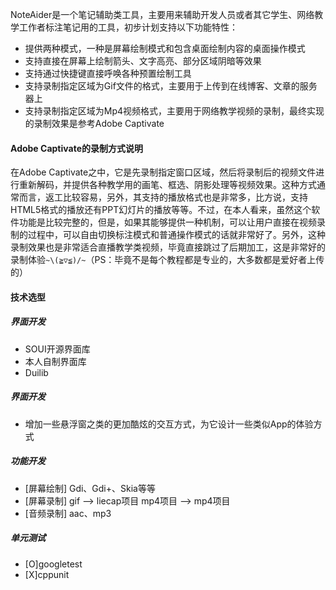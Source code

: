 NoteAider是一个笔记辅助类工具，主要用来辅助开发人员或者其它学生、网络教学工作者标注笔记用的工具，初步计划支持以下功能特性：
 - 提供两种模式，一种是屏幕绘制模式和包含桌面绘制内容的桌面操作模式
 - 支持直接在屏幕上绘制箭头、文字高亮、部分区域阴暗等效果
 - 支持通过快捷键直接呼唤各种预置绘制工具
 - 支持录制指定区域为Gif文件的格式，主要用于上传到在线博客、文章的服务器上
 - 支持录制指定区域为Mp4视频格式，主要用于网络教学视频的录制，最终实现的录制效果是参考Adobe Captivate

#### Adobe Captivate的录制方式说明
在Adobe Captivate之中，它是先录制指定窗口区域，然后将录制后的视频文件进行重新解码，并提供各种教学用的画笔、框选、阴影处理等视频效果。这种方式通常而言，返工比较容易，另外，其支持的播放格式也是非常多，比方说，支持HTML5格式的播放还有PPT幻灯片的播放等等。不过，在本人看来，虽然这个软件功能是比较完整的，但是，如果其能够提供一种机制，可以让用户直接在视频录制的过程中，可以自由切换标注模式和普通操作模式的话就非常好了。另外，这种录制效果也是非常适合直播教学类视频，毕竟直接跳过了后期加工，这是非常好的录制体验`~\(≧▽≦)/~`（PS：毕竟不是每个教程都是专业的，大多数都是爱好者上传的）

#### 技术选型

##### 界面开发
 - SOUI开源界面库
 - 本人自制界面库
 - Duilib

##### 界面开发
 - 增加一些悬浮窗之类的更加酷炫的交互方式，为它设计一些类似App的体验方式

##### 功能开发
 - [屏幕绘制] Gdi、Gdi+、Skia等等
 - [屏幕录制] gif --> liecap项目    mp4项目 --> mp4项目
 - [音频录制] aac、mp3

##### 单元测试
 - [O]googletest
 - [X]cppunit

